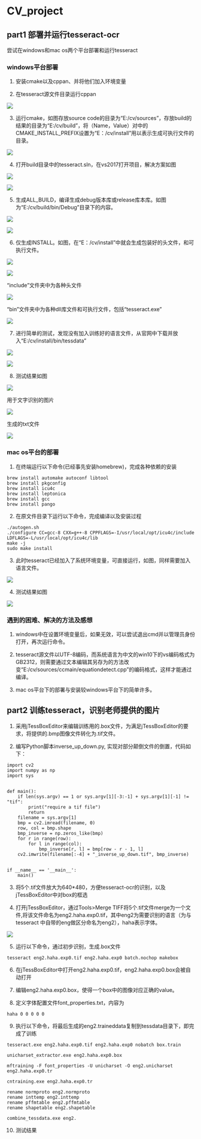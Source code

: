 # CV_project

## part1 部署并运行tesseract-ocr

尝试在windows和mac os两个平台部署和运行tesseract

### windows平台部署

1. 安装cmake以及cppan、并将他们加入环境变量

2. 在tesseract源文件目录运行cppan

![](https://github.com/Fanglouhao/cv_project/blob/master/pngForMd/win1.png)

3. 运行cmake，如图存放source code的目录为“E:/cv/sources”，存放build的结果的目录为“E:/cv/build”，将（Name，Value）对中的CMAKE\_INSTALL\_PREFIX设置为“E：/cv/install”用以表示生成可执行文件的目录。

![](https://github.com/Fanglouhao/cv_project/blob/master/pngForMd/win2.png)

4. 打开build目录中的tesseract.sln，在vs2017打开项目，解决方案如图

![](https://github.com/Fanglouhao/cv_project/blob/master/pngForMd/win3.png)

![](https://github.com/Fanglouhao/cv_project/blob/master/pngForMd/win4.png)

5. 生成ALL_BUILD，编译生成debug版本库或release库本库。如图为“E:/cv/build/bin/Debug”目录下的内容。

![](https://github.com/Fanglouhao/cv_project/blob/master/pngForMd/win5.png)

![](https://github.com/Fanglouhao/cv_project/blob/master/pngForMd/win6.png)

6. 仅生成INSTALL。如图，在“E：/cv/install”中就会生成包装好的头文件，和可执行文件。

![](https://github.com/Fanglouhao/cv_project/blob/master/pngForMd/win7.png)

![](https://github.com/Fanglouhao/cv_project/blob/master/pngForMd/win8.png)

“include”文件夹中为各种头文件

![](https://github.com/Fanglouhao/cv_project/blob/master/pngForMd/win9.png)

“bin”文件夹中为各种dll库文件和可执行文件，包括“tesseract.exe”

![](https://github.com/Fanglouhao/cv_project/blob/master/pngForMd/win10.png)

7. 进行简单的测试，发现没有加入训练好的语言文件，从官网中下载并放入“E:/cv/install/bin/tessdata”

![](https://github.com/Fanglouhao/cv_project/blob/master/pngForMd/win11.png)

![](https://github.com/Fanglouhao/cv_project/blob/master/pngForMd/win12.png)

8. 测试结果如图

![](https://github.com/Fanglouhao/cv_project/blob/master/pngForMd/win13.png)

用于文字识别的图片

![](https://github.com/Fanglouhao/cv_project/blob/master/pngForMd/win14.png)

生成的txt文件

![](https://github.com/Fanglouhao/cv_project/blob/master/pngForMd/win15.png)

### mac os平台的部署

1. 在终端运行以下命令(已经事先安装homebrew)，完成各种依赖的安装

```
brew install automake autoconf libtool
brew install pkgconfig
brew install icu4c
brew install leptonica
brew install gcc
brew install pango
```

2. 在原文件目录下运行以下命令，完成编译以及安装过程

```
./autogen.sh
./configure CC=gcc-8 CXX=g++-8 CPPFLAGS=-I/usr/local/opt/icu4c/include LDFLAGS=-L/usr/local/opt/icu4c/lib
make -j
sudo make install 
```

3. 此时tesseract已经加入了系统环境变量，可直接运行，如图，同样需要加入语言文件。

![](https://github.com/Fanglouhao/cv_project/blob/master/pngForMd/mac1.png)

4. 测试结果如图

![](https://github.com/Fanglouhao/cv_project/blob/master/pngForMd/mac2.png)

### 遇到的困难、解决的方法及感想

1. windows中在设置环境变量后，如果无效，可以尝试退出cmd并以管理员身份打开，再次运行命令。

2. tesseract源文件以UTF-8编码，而系统语言为中文的win10下的vs编码格式为GB2312，则需要通过文本编辑其另存为的方法改变“E:/cv/sources/ccmain/equationdetect.cpp”的编码格式，这样才能通过编译。

3. mac os平台下的部署与安装较windows平台下的简单许多。

## part2 训练tesseract，识别老师提供的图片

1. 采用jTessBoxEditor来编辑训练用的.box文件，为满足jTessBoxEditor的要求，将提供的.bmp图像文件转化为.tif文件。

2. 编写Python脚本inverse_up_down.py, 实现对部分颠倒文件的倒置，代码如下：

```
import cv2
import numpy as np
import sys


def main():
    if len(sys.argv) == 1 or sys.argv[1][-3:-1] + sys.argv[1][-1] != "tif":
        print("require a tif file")
        return
    filename = sys.argv[1]
    bmp = cv2.imread(filename, 0)
    row, col = bmp.shape
    bmp_inverse = np.zeros_like(bmp)
    for r in range(row):
        for l in range(col):
            bmp_inverse[r, l] = bmp[row - r - 1, l]
    cv2.imwrite(filename[:-4] + "_inverse_up_down.tif", bmp_inverse)


if __name__ == '__main__':
    main()
```

3. 将5个.tif文件放大为640*480，方便tesseract-ocr的识别，以及jTessBoxEditor中对box的框选

4. 打开jTessBoxEditor，通过Tools>Merge TIFF将5个.tif文件merge为一个文件,将该文件命名为eng2.haha.exp0.tif，其中eng2为需要识别的语言（为与tesseract
中自带的eng做区分命名为eng2），haha表示字体。

![](https://github.com/Fanglouhao/cv_project/blob/master/pngForMd/train1.png)

5. 运行以下命令，通过初步识别，生成.box文件

```
tesseract eng2.haha.exp0.tif eng2.haha.exp0 batch.nochop makebox
```

6. 在jTessBoxEditor中打开eng2.haha.exp0.tif，eng2.haha.exp0.box会被自动打开

7. 编辑eng2.haha.exp0.box，使得一个box中的图像对应正确的value。

8. 定义字体配置文件font_properties.txt，内容为

```
haha 0 0 0 0 0  
```

9. 执行以下命令，将最后生成的eng2.traineddata复制到tessdata目录下，即完成了训练

```
tesseract.exe eng2.haha.exp0.tif eng2.haha.exp0 nobatch box.train
```

```
unicharset_extractor.exe eng2.haha.exp0.box
```

```
mftraining -F font_properties -U unicharset -O eng2.unicharset eng2.haha.exp0.tr
```

```
cntraining.exe eng2.haha.exp0.tr
```

```
rename normproto eng2.normproto 
rename inttemp eng2.inttemp 
rename pffmtable eng2.pffmtable 
rename shapetable eng2.shapetable 
```

```
combine_tessdata.exe eng2.
```

10. 测试结果



